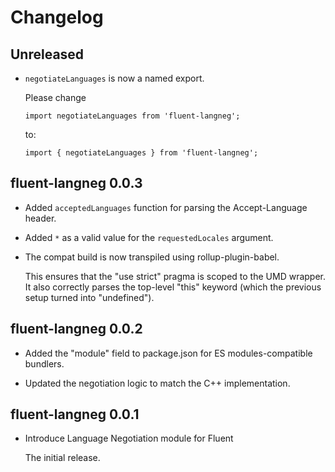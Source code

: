 # Changelog

## Unreleased

  - `negotiateLanguages` is now a named export.

    Please change

        import negotiateLanguages from 'fluent-langneg';

    to:

        import { negotiateLanguages } from 'fluent-langneg';

## fluent-langneg 0.0.3

  - Added `acceptedLanguages` function for parsing the Accept-Language header.

  - Added `*` as a valid value for the `requestedLocales` argument.

  - The compat build is now transpiled using rollup-plugin-babel.

    This ensures that the "use strict" pragma is scoped to the UMD wrapper.  It
    also correctly parses the top-level "this" keyword (which the previous
    setup turned into "undefined").

## fluent-langneg 0.0.2

  - Added the "module" field to package.json for ES modules-compatible
    bundlers.

  - Updated the negotiation logic to match the C++ implementation.

## fluent-langneg 0.0.1

  - Introduce Language Negotiation module for Fluent

    The initial release.
